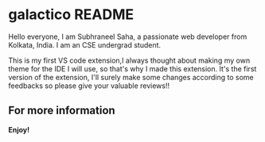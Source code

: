 # galactico README

Hello everyone, I am Subhraneel Saha, a passionate web developer from Kolkata, India.
I am an CSE undergrad student.

This is my first VS code extension,I always thought about making my own theme for the IDE I will use, so that's why I made this extension. It's the first version of the extension, I'll surely make some changes according to some feedbacks so please give your valuable reviews!!

## For more information


**Enjoy!**
